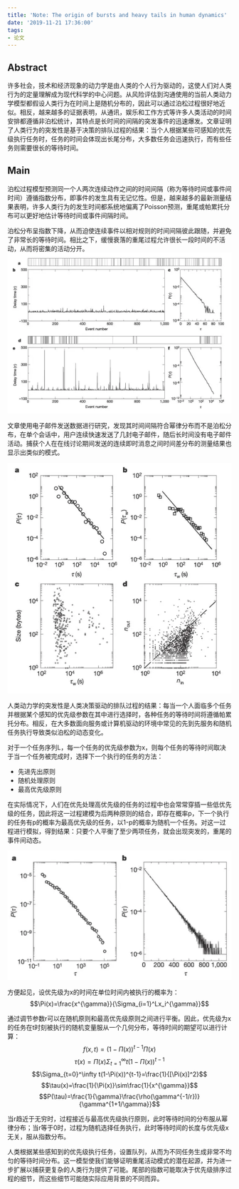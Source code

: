 ```yaml
---
title: 'Note: The origin of bursts and heavy tails in human dynamics'
date: '2019-11-21 17:36:00'
tags: 
- 论文
---
```


## Abstract
许多社会，技术和经济现象的动力学是由人类的个人行为驱动的，这使人们对人类行为的定量理解成为现代科学的中心问题。从风险评估到沟通使用的当前人类动力学模型都假设人类行为在时间上是随机分布的，因此可以通过泊松过程很好地近似。相反，越来越多的证据表明，从通讯，娱乐和工作方式等许多人类活动的时间安排都遵循非泊松统计，其特点是长时间的间隔的突发事件的迅速爆发。文章证明了人类行为的突发性是基于决策的排队过程的结果：当个人根据某些可感知的优先级执行任务时，任务的时间会体现出长尾分布，大多数任务会迅速执行，而有些任务则需要很长的等待时间。
## Main
泊松过程模型预测同一个人两次连续动作之间的时间间隔（称为等待时间或事件间时间）遵循指数分布，即事件的发生具有无记忆性。但是，越来越多的最新测量结果表明，许多人类行为的发生时间都系统地偏离了Poisson预测，重尾或帕累托分布可以更好地估计等待时间或事件间隔时间。

泊松分布呈指数下降，从而迫使连续事件以相对规则的时间间隔彼此跟随，并避免了非常长的等待时间。相比之下，缓慢衰落的重尾过程允许很长一段时间的不活动，从而将密集的活动分开。
![](../public\阅读笔记06\01.png)

文章使用电子邮件发送数据进行研究，发现其时间间隔符合幂律分布而不是泊松分布，在单个会话中，用户连续快速发送了几封电子邮件，随后长时间没有电子邮件活动。捕获个人在在线讨论期间发送的连续即时消息之间时间差分布的测量结果也显示出类似的模式。

![](../public\阅读笔记06\02.png)

人类动力学的突发性是人类决策驱动的排队过程的结果：每当一个人面临多个任务并根据某个感知的优先级参数在其中进行选择时，各种任务的等待时间将遵循帕累托分布。相反，在大多数面向服务或计算机驱动的环境中常见的先到先服务和随机任务执行导致类似泊松的动态变化。

对于一个任务序列L，每一个任务的优先级参数为x，则每个任务的等待时间取决于当一个任务被完成时，选择下一个执行的任务的方法：
- 先进先出原则
- 随机处理原则
- 最高优先级原则

在实际情况下，人们在优先处理高优先级的任务的过程中也会常常穿插一些低优先级的任务，因此将这一过程建模为后两种原则的结合，即存在概率p，下一个执行的任务有p的概率为最高优先级的任务，以1-p的概率为随机一个任务。对这一过程进行模拟，得到结果：只要个人平衡了至少两项任务，就会出现突发的，重尾的事件间动态。

![](../public\阅读笔记06\03.png)

方便起见，设优先级为x的时间在单位时间内被执行的概率为：
$$\Pi(x)=\frac{x^{\gamma}}{\Sigma_{i=1}^Lx_i^{\gamma}}$$

通过调节参数r可以在随机原则和最高优先级原则之间进行平衡。因此，优先级为x的任务在t时刻被执行的随机变量服从一个几何分布，等待时间的期望可以进行计算：
$$f(x,t)=(1-\Pi(x))^{t-1}\Pi(x)$$
$$\tau(x)=\Pi(x)\Sigma_{t=1}^\infty t(1-\Pi(x))^{t-1}$$
$$\Sigma_{t=0}^\infty t(1-\Pi(x))^{t-1}=\frac{1}{[\Pi(x)]^2}$$
$$\tau(x)=\frac{1}{\Pi(x)}\sim\frac{1}{x^{\gamma}}$$
$$P(\tau)=\frac{1}{\gamma}\frac{\rho(\gamma^{-1/r})}{\gamma^{1+1/\gamma}}$$

当r趋近于无穷时，过程接近与最高优先级执行原则，此时等待时间的分布服从幂律分布；当r等于0时，过程为随机选择任务执行，此时等待时间的长度与优先级x无关，服从指数分布。

人类根据某些感知到的优先级执行任务，设置队列，从而为不同任务生成非常不均匀的等待时间分布。这一模型使我们能够证明重尾活动模式的潜在起源，并为进一步扩展以捕获更复杂的人类行为提供了可能。尾部的指数可能取决于优先级排序过程的细节，而这些细节可能随实际应用背景的不同而异。
